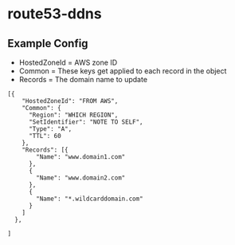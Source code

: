 # route53-ddns

## Example Config
- HostedZoneId = AWS zone ID
- Common = These keys get applied to each record in the object
- Records = The domain name to update
```
[{
    "HostedZoneId": "FROM AWS",
    "Common": {
      "Region": "WHICH REGION",
      "SetIdentifier": "NOTE TO SELF",
      "Type": "A",
      "TTL": 60
    },
    "Records": [{
        "Name": "www.domain1.com"
      },
      {
        "Name": "www.domain2.com"
      },
      {
        "Name": "*.wildcarddomain.com"
      }
    ]
  },
  
]
```
